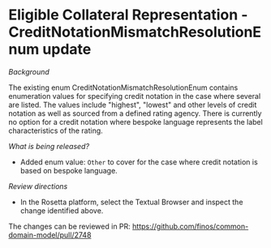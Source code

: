 # Eligible Collateral Representation - CreditNotationMismatchResolutionEnum update

_Background_

The existing enum CreditNotationMismatchResolutionEnum contains enumeration values for specifying credit notation in the case where several are listed. The values include "highest", "lowest" and other levels of credit notation as well as sourced from a defined rating agency. There is currently no option for a credit notation where bespoke language represents the label characteristics of the rating.

_What is being released?_

* Added enum value: `Other` to cover for the case where credit notation is based on bespoke language.

_Review directions_

* In the Rosetta platform, select the Textual Browser and inspect the change identified above.

The changes can be reviewed in PR: https://github.com/finos/common-domain-model/pull/2748
